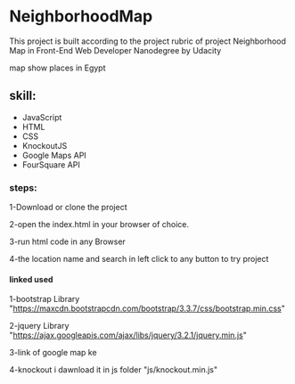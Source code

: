 <h1>NeighborhoodMap </h1>

This project is built according to the project rubric of project Neighborhood Map in Front-End Web Developer Nanodegree by Udacity

map show places in Egypt 

<h2>skill:</h2>

- JavaScript
- HTML
- CSS
- KnockoutJS
- Google Maps API
- FourSquare API

<h3>steps:</h3>
1-Download or clone the project

2-open the index.html in your browser of choice.

3-run html code in any Browser

4-the location name and search in left click to any button to try project 

<h4>linked used</h4>

1-bootstrap Library "https://maxcdn.bootstrapcdn.com/bootstrap/3.3.7/css/bootstrap.min.css"

2-jquery Library "https://ajax.googleapis.com/ajax/libs/jquery/3.2.1/jquery.min.js"

3-link of google map ke  <script async defer src="https://maps.googleapis.com/maps/api/js?libraries=places,drawing,geometry&key=AIzaSyAxvlUJa8lIo1GIldft5bAwrxFXLJZq70M&callback=initMap" onerror="googleMapsError()"></script>

4-knockout i dawnload it in js folder "js/knockout.min.js"

